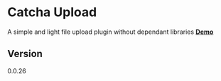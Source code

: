 # Catcha Upload
A simple and light file upload plugin without dependant libraries
<b>[Demo](http://tangible-chickens.surge.sh/)</b>

## Version  
0.0.26